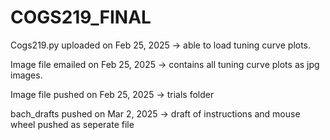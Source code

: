 # COGS219_FINAL

Cogs219.py uploaded on Feb 25, 2025 -> able to load tuning curve plots. 


Image file emailed on Feb 25, 2025 -> contains all tuning curve plots as jpg images. 

Image file pushed on Feb 25, 2025 -> trials folder 

bach_drafts pushed on Mar 2, 2025 -> draft of instructions and mouse wheel pushed as seperate file
